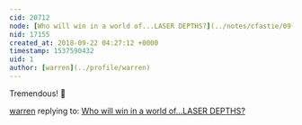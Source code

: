 ```yaml
---
cid: 20712
node: [Who will win in a world of...LASER DEPTHS?](../notes/cfastie/09-22-2018/who-will-win-in-a-world-of-laser-depths)
nid: 17155
created_at: 2018-09-22 04:27:12 +0000
timestamp: 1537590432
uid: 1
author: [warren](../profile/warren)
---
```


Tremendous! 🎉 

[warren](../profile/warren) replying to: [Who will win in a world of...LASER DEPTHS?](../notes/cfastie/09-22-2018/who-will-win-in-a-world-of-laser-depths)


